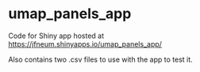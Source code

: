 # umap_panels_app
Code for Shiny app hosted at https://jfneum.shinyapps.io/umap_panels_app/

Also contains two .csv files to use with the app to test it.
